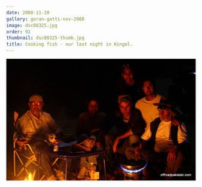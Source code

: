 ```yaml
---
date: 2008-11-20
gallery: goran-gatti-nov-2008
image: dsc08325.jpg
order: 91
thumbnail: dsc08325-thumb.jpg
title: Cooking fish - our last night in Hingol.
---
```


![Cooking fish - our last night in Hingol.](./dsc08325.jpg)